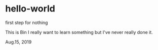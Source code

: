 # hello-world
first step for nothing

This is Bin
I really want to learn something but I've never really done it.

Aug.15, 2019
